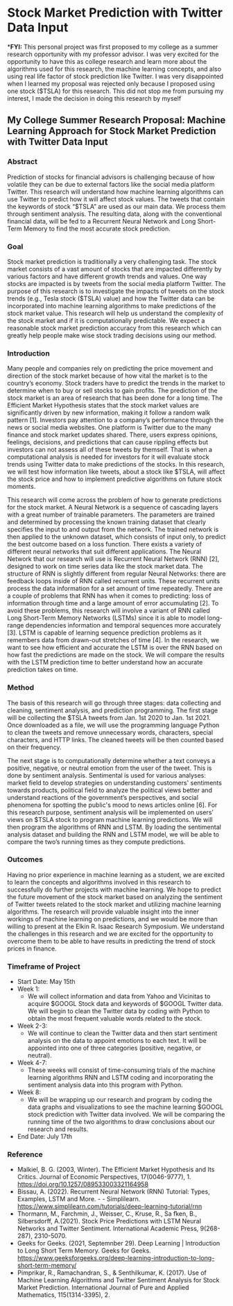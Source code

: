 # Stock Market Prediction with Twitter Data Input

***FYI:** This personal project was first proposed to my college as a summer research opportunity with my professor advisor. I was very excited for the opportunity to have this as college research and learn more about the algorithms used for this research, the machine learning concepts, and also using real life factor of stock prediction like Twitter. I was very disappointed when I learned my proposal was rejected only because I proposed using one stock ($TSLA) for this research. This did not stop me from pursuing my interest, I made the decision in doing this research by myself

## My College Summer Research Proposal: Machine Learning Approach for Stock Market Prediction with Twitter Data Input

### Abstract
Prediction of stocks for financial advisors is challenging because of how volatile they can be due to external factors like the social media platform Twitter. This research will understand how machine learning algorithms can use Twitter to predict how it will affect stock values. The tweets that contain the keywords of stock “$TSLA” are used as our main data. We process them through sentiment analysis. The resulting data, along with the conventional financial data, will be fed to a Recurrent Neural Network and Long Short-Term Memory to find the most accurate stock prediction.


### Goal
Stock market prediction is traditionally a very challenging task. The stock market consists of a vast amount of stocks that are impacted differently by various factors and have different growth trends and values. One way stocks are impacted is by tweets from the social media platform Twitter. The purpose of this research is to investigate the impacts of tweets on the stock trends (e.g., Tesla stock ($TSLA) value) and how the Twitter data can be incorporated into machine learning algorithms to make predictions of the stock market value. This research will help us understand the complexity of the stock market and if it is computationally predictable. We expect a reasonable stock market prediction accuracy from this research which can greatly help people make wise stock trading decisions using our method.

### Introduction
Many people and companies rely on predicting the price movement and direction of the stock market because of how vital the market is to the country’s economy. Stock traders have to predict the trends in the market to determine when to buy or sell stocks to gain profits. The prediction of the stock market is an area of research that has been done for a long time.  The Efficient Market Hypothesis states that the stock market values are significantly driven by new information, making it follow a random walk pattern [1]. Investors pay attention to a company’s performance through the news or social media websites.
One platform is Twitter due to the many finance and stock market updates shared. There, users express opinions, feelings, decisions, and predictions that can cause rippling effects but investors can not assess all of these tweets by themself. That is when a computational analysis is needed for investors for it will evaluate stock trends using Twitter data to make predictions of the stocks. In this research, we will test how information like tweets, about a stock like $TSLA, will affect the stock price and how to implement predictive algorithms on future stock moments. 

This research will come across the problem of how to generate predictions for the stock market. A Neural Network is a sequence of cascading layers with a great number of trainable parameters. The parameters are trained and determined by processing the known training dataset that clearly specifies the input to and output from the network. The trained network is then applied to the unknown dataset, which consists of input only, to predict the best outcome based on a loss function.  There exists a variety of different neural networks that suit different applications.  The Neural Network that our research will use is Recurrent Neural Network (RNN) [2], designed to work on time series data like the stock market data. The structure of RNN is slightly different from regular Neural Networks: there are feedback loops inside of RNN called recurrent units. These recurrent units process the data information for a set amount of time repeatedly. There are a couple of problems that RNN has when it comes to predicting: loss of information through time and a large amount of error accumulating [2]. To avoid these problems, this research will involve a variant of RNN called Long Short-Term Memory Networks (LSTMs) since it is able to model long-range dependencies information and temporal sequences more accurately [3]. LSTM is capable of learning sequence prediction problems as it remembers data from drawn-out stretches of time [4]. In the research, we want to see how efficient and accurate the LSTM is over the RNN based on how fast the predictions are made on the stock. We will compare the results with the LSTM prediction time to better understand how an accurate prediction takes on time. 

### Method
The basis of this research will go through three stages: data collecting and cleaning, sentiment analysis, and prediction programming. The first stage will be collecting the $TSLA tweets from Jan. 1st 2020 to Jan. 1st 2021. Once downloaded as a file, we will use the programming language Python to clean the tweets and remove unnecessary words, characters, special characters, and HTTP links. The cleaned tweets will be then counted based on their frequency.

The next stage is to computationally determine whether a text conveys a positive, negative, or neutral emotion from the user of the tweet. This is done by sentiment analysis. Sentimental is used for various analyses: market field to develop strategies on understanding customers' sentiments towards products, political field to analyze the political views better and understand reactions of the government’s perspectives, and social phenomena for spotting the public's mood to news articles online [6]. For this research purpose, sentiment analysis will be implemented on users’ views on $TSLA stock to program machine learning predictions. We will then program the algorithms of RNN and LSTM. By loading the sentimental analysis dataset and building the RNN and  LSTM model, we will be able to compare the two’s running times as they compute predictions. 

### Outcomes
Having no prior experience in machine learning as a student, we are excited to learn the concepts and algorithms involved in this research to successfully do further projects with machine learning. We hope to predict the future movement of the stock market based on analyzing the sentiment of Twitter tweets related to the stock market and utilizing machine learning algorithms. The research will provide valuable insight into the inner workings of machine learning on predictions, and we would be more than willing to present at the Elkin R. Isaac Research Symposium. We understand the challenges in this research and we are excited for the opportunity to overcome them to be able to have results in predicting the trend of stock prices in finance. 

### Timeframe of Project
- Start Date: May 15th
- Week 1:
  - We will collect information and data from Yahoo and Vicinitas to acquire $GOOGL Stock data and keywords of $GOOGL Twitter data. We will begin to clean the Twitter data by coding with Python to obtain the most frequent valuable words related to the stock.
- Week 2-3:
  - We will continue to clean the Twitter data and then start sentiment analysis on the data to appoint emotions to each text. It will be appointed into one of three categories (positive, negative, or neutral).
- Week 4-7:
  - These weeks will consist of time-consuming trials of the machine learning algorithms RNN and LSTM coding and incorporating the sentiment analysis data into this program with Python.
- Week 8:
  - We will be wrapping up our research and program by coding the data graphs and visualizations to see the machine learning $GOOGL stock prediction with Twitter data involved. 
We will be comparing the running time of the two algorithms to draw conclusions about our research and results.
- End Date: July 17th

### Reference
- Malkiel, B. G. (2003, Winter). The Efficient Market Hypothesis and Its Critics. Journal of Economic Perspectives, 17(0046-9777), 1. https://doi.org/10.1257/089533003321164958
- Bissau, A. (2022). Recurrent Neural Network (RNN) Tutorial: Types, Examples, LSTM and More. - - Simplilearn. https://www.simplilearn.com/tutorials/deep-learning-tutorial/rnn
- Thormann, M., Farchmin, J., Weisser, C., Kruse, R., Sa ̈fken, B., Silbersdorff, A.(2021). Stock Price Predictions with LSTM Neural Networks and Twitter Sentiment. International Academic Press, 9(268-287), 2310-5070.
- Geeks for Geeks. (2021, Septemnber 29). Deep Learning | Introduction to Long Short Term Memory. Geeks for Geeks. https://www.geeksforgeeks.org/deep-learning-introduction-to-long-short-term-memory/
- Pimprikar, R., Ramachandran, S., & Senthilkumar, K. (2017). Use of Machine Learning Algorithms and Twitter Sentiment Analysis for Stock Market Prediction. International Journal of Pure and Applied Mathematics, 115(1314-3395), 2.


